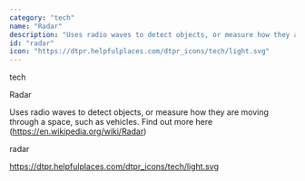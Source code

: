 ```yaml
---
category: "tech"
name: "Radar"
description: "Uses radio waves to detect objects, or measure how they are moving through a space, such as vehicles. Find out more here (https://en.wikipedia.org/wiki/Radar)"
id: "radar"
icon: "https://dtpr.helpfulplaces.com/dtpr_icons/tech/light.svg"
---
```

tech

Radar

Uses radio waves to detect objects, or measure how they are moving through a space, such as vehicles. Find out more here (https://en.wikipedia.org/wiki/Radar)

radar

https://dtpr.helpfulplaces.com/dtpr_icons/tech/light.svg